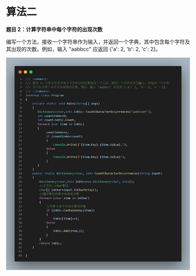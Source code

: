 # 算法二

**题目 2：计算字符串中每个字符的出现次数**

编写一个方法，接收一个字符串作为输入，并返回一个字典，其中包含每个字符及其出现的次数。例如，输入 "aabbcc" 应返回 {'a': 2, 'b': 2, 'c': 2}。

![da30466af97262c8d6ef2753f4842bfc.png](image/da30466af97262c8d6ef2753f4842bfc.png)
